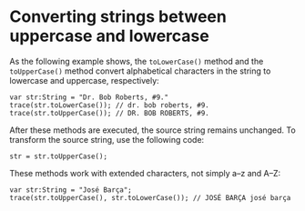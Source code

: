 # Converting strings between uppercase and lowercase

As the following example shows, the `toLowerCase()` method and the
`toUpperCase()` method convert alphabetical characters in the string to
lowercase and uppercase, respectively:

    var str:String = "Dr. Bob Roberts, #9."
    trace(str.toLowerCase()); // dr. bob roberts, #9.
    trace(str.toUpperCase()); // DR. BOB ROBERTS, #9.

After these methods are executed, the source string remains unchanged. To
transform the source string, use the following code:

    str = str.toUpperCase();

These methods work with extended characters, not simply a–z and A–Z:

    var str:String = "José Barça";
    trace(str.toUpperCase(), str.toLowerCase()); // JOSÉ BARÇA josé barça

